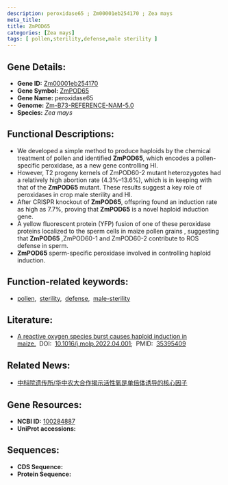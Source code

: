 ```yaml
---
description: peroxidase65 ; Zm00001eb254170 ; Zea mays
meta_title:
title: ZmPOD65
categories: [Zea mays]
tags: [ pollen,sterility,defense,male sterility ]
---
```


## Gene Details:
- **Gene ID:**	[Zm00001eb254170](https://www.maizegdb.org/gene_center/gene/Zm00001eb254170)
- **Gene Symbol:** <u>ZmPOD65</u>
- **Gene Name:** peroxidase65
- **Genome:** [Zm-B73-REFERENCE-NAM-5.0](https://www.maizegdb.org/genome/assembly/Zm-B73-REFERENCE-NAM-5.0)
- **Species:** *Zea mays*

## Functional Descriptions:
   - We developed a simple method to produce haploids by the chemical treatment of pollen and identified **ZmPOD65**, which encodes a pollen-specific peroxidase, as a new gene controlling HI.
   - However, T2 progeny kernels of ZmPOD60-2 mutant heterozygotes had a relatively high abortion rate (4.3%–13.6%), which is in keeping with that of the **ZmPOD65** mutant. These results suggest a key role of peroxidases in crop male sterility and HI.
   - After CRISPR knockout of **ZmPOD65**, offspring found an induction rate as high as 7.7%, proving that **ZmPOD65** is a novel haploid induction gene.
   - A yellow fluorescent protein (YFP) fusion of one of these peroxidase proteins localized to the sperm cells in maize pollen grains , suggesting that **ZmPOD65** ,ZmPOD60-1 and ZmPOD60-2 contribute to ROS defense in sperm.
   - **ZmPOD65** sperm-specific peroxidase involved in controlling haploid induction.

## Function-related keywords:
- [pollen](/tags/pollen/),&nbsp;&nbsp;[sterility](/tags/sterility/),&nbsp;&nbsp;[defense](/tags/defense/),&nbsp;&nbsp;[male-sterility](/tags/male-sterility/)

## Literature:
   - [A reactive oxygen species burst causes haploid induction in maize.]( https://www.cell.com/molecular-plant/fulltext/S1674-2052(22)00114-9?_returnURL=https%3A%2F%2Flinkinghub.elsevier.com%2Fretrieve%2Fpii%2FS1674205222001149%3Fshowall%3Dtrue)&nbsp;&nbsp;DOI:&nbsp;&nbsp;[10.1016/j.molp.2022.04.001](https://www.cell.com/molecular-plant/fulltext/S1674-2052(22)00114-9?_returnURL=https%3A%2F%2Flinkinghub.elsevier.com%2Fretrieve%2Fpii%2FS1674205222001149%3Fshowall%3Dtrue);&nbsp;&nbsp;PMID:&nbsp;&nbsp;[35395409](https://pubmed.ncbi.nlm.nih.gov/35395409/)

## Related News:
   - [中科院遗传所/华中农大合作揭示活性氧是单倍体诱导的核心因子](https://mp.weixin.qq.com/s?__biz=MzIyOTY2NDYyNQ==&mid=2247537474&idx=1&sn=7e550a9130a64092b2d69ad62ceb0740&chksm=e8bd215cdfcaa84ab8abd4785f52f4d971d2498aecfceb0e235eeca0e99728296b7629a4b2b9&scene=27#wechat_redirect)

## Gene Resources:
- **NCBI ID:** [100284887](https://www.ncbi.nlm.nih.gov/gene/?term=100284887)
- **UniProt accessions:** [](https://www.uniprot.org/uniprotkb//entry)



## Sequences:
- **CDS Sequence:**
- **Protein Sequence:**
